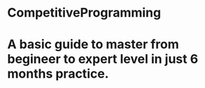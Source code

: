 # CompetitiveProgramming
# A basic guide to master from begineer to expert level in just 6 months practice.
